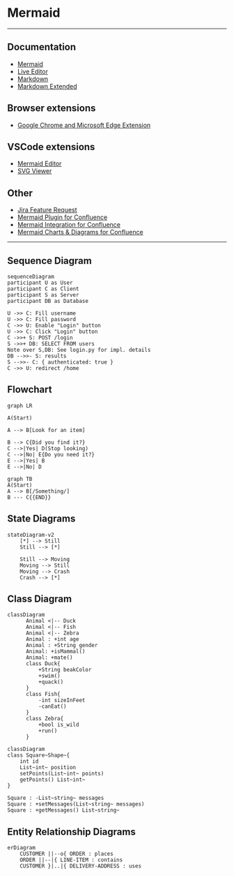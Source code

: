 # Mermaid

---

## Documentation

+ [Mermaid](https://mermaid-js.github.io/mermaid/#/)
+ [Live Editor](https://mermaid-js.github.io/mermaid-live-editor/)
+ [Markdown](https://www.markdownguide.org/basic-syntax/)
+ [Markdown Extended](https://www.markdownguide.org/extended-syntax/)

## Browser extensions

+ [Google Chrome and Microsoft Edge Extension](https://chrome.google.com/webstore/detail/mermaid-diagrams/phfcghedmopjadpojhmmaffjmfiakfil/)

## VSCode extensions

+ [Mermaid Editor](https://marketplace.visualstudio.com/items?itemName=tomoyukim.vscode-mermaid-editor)
+ [SVG Viewer](https://marketplace.visualstudio.com/items?itemName=cssho.vscode-svgviewer)

## Other

+ [Jira Feature Request](https://jira.atlassian.com/browse/BCLOUD-18559)
+ [Mermaid Plugin for Confluence](https://marketplace.atlassian.com/apps/1214124/mermaid-plugin-for-confluence?hosting=server&tab=overview)
+ [Mermaid Integration for Confluence](https://marketplace.atlassian.com/apps/1222792/mermaid-integration-for-confluence?hosting=cloud&tab=overview)
+ [Mermaid Charts & Diagrams for Confluence](https://marketplace.atlassian.com/apps/1222572/mermaid-charts-diagrams-for-confluence?hosting=cloud&tab=overview)

---

## Sequence Diagram

```mermaid
sequenceDiagram
participant U as User
participant C as Client
participant S as Server
participant DB as Database

U ->> C: Fill username
U ->> C: Fill password
C ->> U: Enable "Login" button
U ->> C: Click "Login" button
C ->>+ S: POST /login
S ->>+ DB: SELECT FROM users
Note over S,DB: See login.py for impl. details
DB -->>- S: results
S -->>- C: { authenticated: true }
C ->> U: redirect /home
```

## Flowchart

```mermaid
graph LR

A(Start)

A --> B[Look for an item]

B --> C{Did you find it?}
C -->|Yes| D(Stop looking)
C -->|No| E{Do you need it?}
E -->|Yes| B
E -->|No| D
```

```mermaid
graph TB
A(Start)
A --> B[/Something/]
B --- C{{END}}

```

## State Diagrams

```mermaid
stateDiagram-v2
    [*] --> Still
    Still --> [*]

    Still --> Moving
    Moving --> Still
    Moving --> Crash
    Crash --> [*]
```

## Class Diagram

```mermaid
classDiagram
      Animal <|-- Duck
      Animal <|-- Fish
      Animal <|-- Zebra
      Animal : +int age
      Animal : +String gender
      Animal: +isMammal()
      Animal: +mate()
      class Duck{
          +String beakColor
          +swim()
          +quack()
      }
      class Fish{
          -int sizeInFeet
          -canEat()
      }
      class Zebra{
          +bool is_wild
          +run()
      }
```

```mermaid
classDiagram
class Square~Shape~{
    int id
    List~int~ position
    setPoints(List~int~ points)
    getPoints() List~int~
}

Square : -List~string~ messages
Square : +setMessages(List~string~ messages)
Square : +getMessages() List~string~
```

## Entity Relationship Diagrams

```mermaid
erDiagram
    CUSTOMER ||--o{ ORDER : places
    ORDER ||--|{ LINE-ITEM : contains
    CUSTOMER }|..|{ DELIVERY-ADDRESS : uses
```

